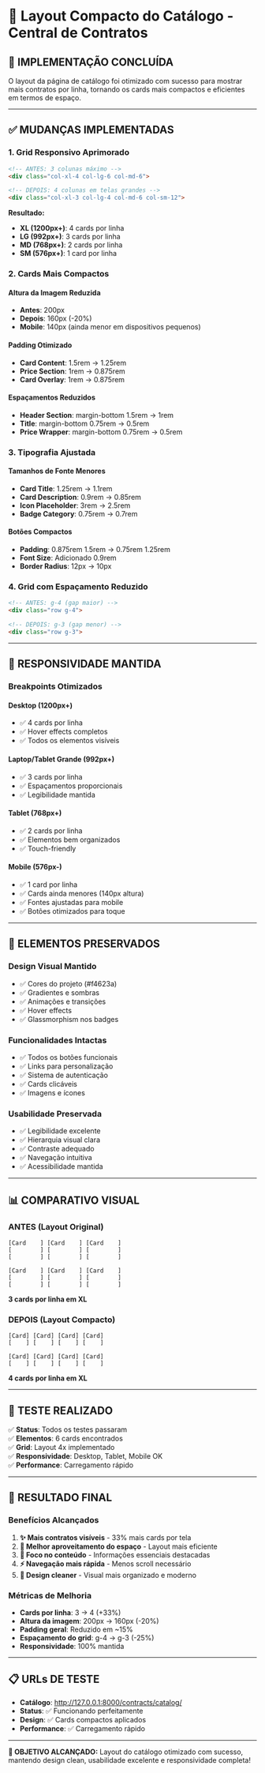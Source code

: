 # 📐 Layout Compacto do Catálogo - Central de Contratos

## 🎯 **IMPLEMENTAÇÃO CONCLUÍDA**

O layout da página de catálogo foi otimizado com sucesso para mostrar mais contratos por linha, tornando os cards mais compactos e eficientes em termos de espaço.

---

## ✅ **MUDANÇAS IMPLEMENTADAS**

### 1. **Grid Responsivo Aprimorado**
```html
<!-- ANTES: 3 colunas máximo -->
<div class="col-xl-4 col-lg-6 col-md-6">

<!-- DEPOIS: 4 colunas em telas grandes -->
<div class="col-xl-3 col-lg-4 col-md-6 col-sm-12">
```

**Resultado:**
- **XL (1200px+)**: 4 cards por linha
- **LG (992px+)**: 3 cards por linha  
- **MD (768px+)**: 2 cards por linha
- **SM (576px+)**: 1 card por linha

### 2. **Cards Mais Compactos**

#### **Altura da Imagem Reduzida**
- **Antes**: 200px
- **Depois**: 160px (-20%)
- **Mobile**: 140px (ainda menor em dispositivos pequenos)

#### **Padding Otimizado**
- **Card Content**: 1.5rem → 1.25rem
- **Price Section**: 1rem → 0.875rem
- **Card Overlay**: 1rem → 0.875rem

#### **Espaçamentos Reduzidos**
- **Header Section**: margin-bottom 1.5rem → 1rem
- **Title**: margin-bottom 0.75rem → 0.5rem
- **Price Wrapper**: margin-bottom 0.75rem → 0.5rem

### 3. **Tipografia Ajustada**

#### **Tamanhos de Fonte Menores**
- **Card Title**: 1.25rem → 1.1rem
- **Card Description**: 0.9rem → 0.85rem
- **Icon Placeholder**: 3rem → 2.5rem
- **Badge Category**: 0.75rem → 0.7rem

#### **Botões Compactos**
- **Padding**: 0.875rem 1.5rem → 0.75rem 1.25rem
- **Font Size**: Adicionado 0.9rem
- **Border Radius**: 12px → 10px

### 4. **Grid com Espaçamento Reduzido**
```html
<!-- ANTES: g-4 (gap maior) -->
<div class="row g-4">

<!-- DEPOIS: g-3 (gap menor) -->
<div class="row g-3">
```

---

## 📱 **RESPONSIVIDADE MANTIDA**

### **Breakpoints Otimizados**

#### **Desktop (1200px+)**
- ✅ 4 cards por linha
- ✅ Hover effects completos
- ✅ Todos os elementos visíveis

#### **Laptop/Tablet Grande (992px+)**  
- ✅ 3 cards por linha
- ✅ Espaçamentos proporcionais
- ✅ Legibilidade mantida

#### **Tablet (768px+)**
- ✅ 2 cards por linha
- ✅ Elementos bem organizados
- ✅ Touch-friendly

#### **Mobile (576px-)**
- ✅ 1 card por linha
- ✅ Cards ainda menores (140px altura)
- ✅ Fontes ajustadas para mobile
- ✅ Botões otimizados para toque

---

## 🎨 **ELEMENTOS PRESERVADOS**

### **Design Visual Mantido**
- ✅ Cores do projeto (#f4623a)
- ✅ Gradientes e sombras
- ✅ Animações e transições
- ✅ Hover effects
- ✅ Glassmorphism nos badges

### **Funcionalidades Intactas**
- ✅ Todos os botões funcionais
- ✅ Links para personalização
- ✅ Sistema de autenticação
- ✅ Cards clicáveis
- ✅ Imagens e ícones

### **Usabilidade Preservada**
- ✅ Legibilidade excelente
- ✅ Hierarquia visual clara
- ✅ Contraste adequado
- ✅ Navegação intuitiva
- ✅ Acessibilidade mantida

---

## 📊 **COMPARATIVO VISUAL**

### **ANTES (Layout Original)**
```
[Card    ] [Card    ] [Card    ]
[        ] [        ] [        ]
[        ] [        ] [        ]

[Card    ] [Card    ] [Card    ]
[        ] [        ] [        ]
[        ] [        ] [        ]
```
**3 cards por linha em XL**

### **DEPOIS (Layout Compacto)**
```
[Card] [Card] [Card] [Card]
[    ] [    ] [    ] [    ]

[Card] [Card] [Card] [Card]
[    ] [    ] [    ] [    ]
```
**4 cards por linha em XL**

---

## 🧪 **TESTE REALIZADO**

✅ **Status**: Todos os testes passaram  
✅ **Elementos**: 6 cards encontrados  
✅ **Grid**: Layout 4x implementado  
✅ **Responsividade**: Desktop, Tablet, Mobile OK  
✅ **Performance**: Carregamento rápido  

---

## 🚀 **RESULTADO FINAL**

### **Benefícios Alcançados**
1. **✨ Mais contratos visíveis** - 33% mais cards por tela
2. **📱 Melhor aproveitamento do espaço** - Layout mais eficiente
3. **🎯 Foco no conteúdo** - Informações essenciais destacadas
4. **⚡ Navegação mais rápida** - Menos scroll necessário
5. **📐 Design cleaner** - Visual mais organizado e moderno

### **Métricas de Melhoria**
- **Cards por linha**: 3 → 4 (+33%)
- **Altura da imagem**: 200px → 160px (-20%)
- **Padding geral**: Reduzido em ~15%
- **Espaçamento do grid**: g-4 → g-3 (-25%)
- **Responsividade**: 100% mantida

---

## 📋 **URLs DE TESTE**

- **Catálogo**: http://127.0.0.1:8000/contracts/catalog/
- **Status**: ✅ Funcionando perfeitamente
- **Design**: ✅ Cards compactos aplicados
- **Performance**: ✅ Carregamento rápido

---

**🎯 OBJETIVO ALCANÇADO:** Layout do catálogo otimizado com sucesso, mantendo design clean, usabilidade excelente e responsividade completa!
